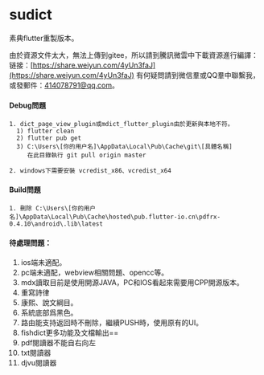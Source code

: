 # sudict

素典flutter重製版本。

由於資源文件太大，無法上傳到gitee，所以請到騰訊微雲中下載資源進行編譯：
链接：[https://share.weiyun.com/4yUn3faJ](https://share.weiyun.com/4yUn3faJ)
有何疑問請到微信羣或QQ羣中聯繫我，或發郵件：414078791@qq.com。

#### Debug問題
```
1. dict_page_view_plugin或mdict_flutter_plugin由於更新與本地不符。
  1) flutter clean
  2) flutter pub get
  3) C:\Users\[你的用户名]\AppData\Local\Pub\Cache\git\[具體名稱]
     在此目錄執行 git pull origin master

2. windows下需要安裝 vcredist_x86、vcredist_x64
```

#### Build問題
```
1. 刪除 C:\Users\[你的用户名]\AppData\Local\Pub\Cache\hosted\pub.flutter-io.cn\pdfrx-0.4.10\android\.lib\latest
```

#### 待處理問題：
1. ios端未適配。
2. pc端未適配，webview相關問題、opencc等。
3. mdx讀取目前是使用開源JAVA，PC和IOS看起來需要用CPP開源版本。
4. 重寫詩律
5. 康熙、說文綱目。
6. 系統底部爲黑色。
7. 路由能支持返回時不刪除，繼續PUSH時，使用原有的UI。
8.  fishdict更多功能及文檔輸出==
9.  pdf閱讀器不能自右向左
10. txt閱讀器
11. djvu閱讀器